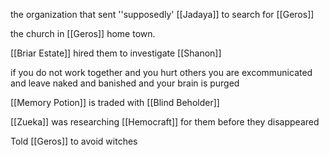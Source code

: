 the organization that sent ''supposedly' [[Jadaya]] to search for [[Geros]]

the church in [[Geros]] home town. 

[[Briar Estate]] hired them to investigate [[Shanon]]

if you do not work together and you hurt others you are excommunicated and leave naked and banished  and your brain is purged

[[Memory Potion]] is traded with [[Blind Beholder]] 

[[Zueka]] was researching [[Hemocraft]] for them before they disappeared

Told [[Geros]] to avoid witches